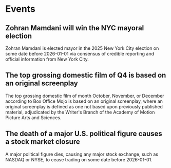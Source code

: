 # Events

## Zohran Mamdani will win the NYC mayoral election

Zohran Mamdani is elected mayor in the 2025 New York City                  election on some date before 2026-01-01 via consensus of                  credible reporting and official information from New York City.

## The top grossing domestic film of Q4 is based on an original screenplay

The top grossing domestic film of month October, November,                  or December according to Box Office Mojo is based on an original screenplay, where an original                  screenplay is defined as one not based upon previously published                  material, adjudicated by the Writer's Branch of the Academy of                  Motion Picture Arts and Sciences.

## The death of a major U.S. political figure causes a stock market                  closure

A major political figure dies, causing any major stock exchange, such as NASDAQ or NYSE, to cease trading on                  some date before 2026-01-01.

